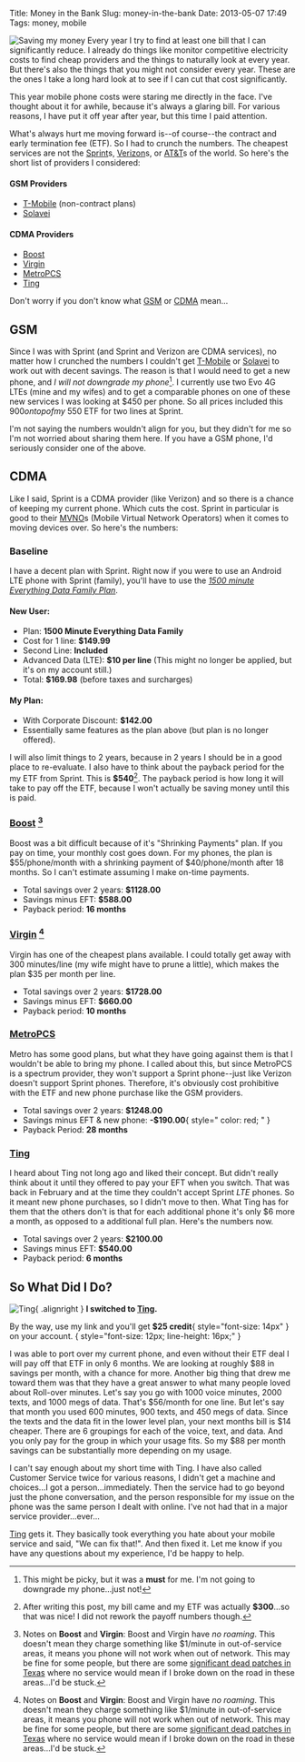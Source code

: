 Title: Money in the Bank
Slug: money-in-the-bank
Date: 2013-05-07 17:49
Tags: money, mobile

![Saving my money](/static/images/2013/mobile-money.jpg "Saving my money") Every year I try to find at least one bill that I can significantly reduce.  I already do things like monitor competitive electricity costs to find cheap providers and the things to naturally look at every year.  But there's also the things that you might not consider every year.  These are the ones I take a long hard look at to see if I can cut that cost significantly.

This year mobile phone costs were staring me directly in the face.  I've thought about it for awhile, because it's always a glaring bill.  For various reasons, I have put it off year after year, but this time I paid attention.

What's always hurt me moving forward is--of course--the contract and early termination fee (ETF).  So I had to crunch the numbers.  The cheapest services are not the [Sprint][]s, [Verizon][]s, or [AT&T][]s of the world.  So here's the short list of providers I considered:

#### GSM Providers

* [T-Mobile][] (non-contract plans)
* [Solavei][]

#### CDMA Providers

* [Boost][]
* [Virgin][]
* [MetroPCS][]
* [Ting][]

Don't worry if you don't know what [GSM][] or [CDMA][] mean...

## GSM

Since I was with Sprint (and Sprint and Verizon are CDMA services), no matter how I crunched the numbers I couldn't get [T-Mobile][] or [Solavei][] to work out with decent savings.  The reason is that I would need to get a new phone, and _I will not downgrade my phone_[^1].  I currently use two Evo 4G LTEs (mine and my wifes) and to get a comparable phones on one of these new services I was looking at $450 per phone.  So all prices included this $900 on top of my ~$550 ETF for two lines at Sprint.

I'm not saying the numbers wouldn't align for you, but they didn't for me so I'm not worried about sharing them here.  If you have a GSM phone, I'd seriously consider one of the above.

## CDMA

Like I said, Sprint is a CDMA provider (like Verizon) and so there is a chance of keeping my current phone.  Which cuts the cost.  Sprint in particular is good to their [MVNO][]s (Mobile Virtual Network Operators) when it comes to moving devices over.  So here's the numbers:

### Baseline

I have a decent plan with Sprint.  Right now if you were to use an Android LTE phone with Sprint (family), you'll have to use the _[1500 minute Everything Data Family Plan][SprintPlan]_.

#### New User:

* Plan: **1500 Minute Everything Data Family**
* Cost for 1 line: **$149.99**
* Second Line: **Included**
* Advanced Data (LTE): **$10 per line** (This might no longer be applied, but it's on my account still.)
* Total: **$169.98** (before taxes and surcharges)

#### My Plan:

* With Corporate Discount: **$142.00**
* Essentially same features as the plan above (but plan is no longer offered).

I will also limit things to 2 years, because in 2 years I should be in a good place to re-evaluate.  I also have to think about the payback period for the my ETF from Sprint.  This is **$540**[^2].  The payback period is how long it will take to pay off the ETF, because I won't actually be saving money until this is paid.

### [Boost][] [^3]

Boost was a bit difficult because of it's "Shrinking Payments" plan.  If you pay on time, your monthly cost goes down.  For my phones, the plan is $55/phone/month with a shrinking payment of $40/phone/month after 18 months.  So I can't estimate assuming I make on-time payments.

* Total savings over 2 years:  **$1128.00**
* Savings minus EFT:  **$588.00**
* Payback period: **16 months**

### [Virgin][] [^3]

Virgin has one of the cheapest plans available.  I could totally get away with 300 minutes/line (my wife might have to prune a little), which makes the plan $35 per month per line.

* Total savings over 2 years:  **$1728.00**
* Savings minus EFT:  **$660.00**
* Payback period: **10 months**

### [MetroPCS][]

Metro has some good plans, but what they have going against them is that I wouldn't be able to bring my phone.  I called about this, but since MetroPCS is a spectrum provider, they won't support a Sprint phone--just like Verizon doesn't support Sprint phones.  Therefore, it's obviously cost prohibitive with the ETF and new phone purchase like the GSM providers.

* Total savings over 2 years:  **$1248.00**
* Savings minus EFT & new phone:  **-$190.00**{ style=" color: red; " }
* Payback Period:  **28 months**

### [Ting][]

I heard about Ting not long ago and liked their concept.  But didn't really think about it until they offered to pay your EFT when you switch.  That was back in February and at the time they couldn't accept Sprint _LTE_ phones.  So it meant new phone purchases, so I didn't move to then.  What Ting has for them that the others don't is that for each additional phone it's only $6 more a month, as opposed to a additional full plan.  Here's the numbers now.

* Total savings over 2 years:  **$2100.00**
* Savings minus EFT:  **$540.00**
* Payback period: **6 months**

## So What Did I Do?

![Ting](/static/images/2013/tingnocontract.png "Ting No Contracts!"){ .alignright } **I switched to [Ting][].**

By the way, use my link and you'll get **$25 credit**{ style="font-size: 14px" } on your account.
{ style="font-size: 12px; line-height: 16px;" }

I was able to port over my current phone, and even without their ETF deal I will pay off that ETF in only 6 months.  We are looking at roughly $88 in savings per month, with a chance for more.  Another big thing that drew me toward them was that they have a great answer to what many people loved about Roll-over minutes.  Let's say you go with 1000 voice minutes, 2000 texts, and 1000 megs of data.  That's $56/month for one line.  But let's say that month you used 600 minutes, 900 texts, and 450 megs of data. Since the texts and the data fit in the lower level plan, your next months bill is $14 cheaper.  There are 6 groupings for each of the voice, text, and data.  And you only pay for the group in which your usage fits.  So my $88 per month savings can be substantially more depending on my usage.

I can't say enough about my short time with Ting.  I have also called Customer Service twice for various reasons, I didn't get a machine and choices...I got a person...immediately.  Then the service had to go beyond just the phone conversation, and the person responsible for my issue on the phone was the same person I dealt with online.  I've not had that in a major service provider...ever...

[Ting][] gets it.  They basically took everything you hate about your mobile service and said, "We can fix that!".  And then fixed it.  Let me know if you have any questions about my experience, I'd be happy to help.

[Sprint]: http://www.sprint.com/
[Verizon]: http://www.verizonwireless.com/b2c/index.html
[AT&T]: http://www.att.com/shop/wireless
[T-Mobile]: https://www.t-mobile.com/
[Solavei]: http://www.solavei.com/
[Boost]: http://www.boostmobile.com/
[Virgin]: http://www.virginmobileusa.com/
[MetroPCS]: http://www.metropcs.com/
[Ting]: http://j.mp/traeting
[GSM]: http://cellphoneforums.net/general-service-provider-forum/t349388-list-us-gsm-carriers.html#axzz2RJvXSf2p
[CDMA]: http://cellphoneforums.net/general-service-provider-forum/t349387-list-us-cdma-carriers.html#axzz2RJvXSf2p
[MVNO]: https://en.wikipedia.org/wiki/List_of_United_States_mobile_virtual_network_operators
[SprintPlan]: http://shop.sprint.com/mysprint/shop/plan_details.jsp?tabId=pt_shared_tab&planCatId=EverythingDataFamily&planFamilyType=&flow=AAL&showDetailsTab=true
[virgincoverage]: http://www.virginmobileusa.com/check-cell-phone-coverage
[^1]: This might be picky, but it was a **must** for me. I'm not going to downgrade my phone...just not!
[^2]: After writing this post, my bill came and my ETF was actually **$300**...so that was nice! I did not rework the payoff numbers though.
[^3]: Notes on **Boost** and **Virgin**: Boost and Virgin have _no roaming_.  This doesn't mean they charge something like $1/minute in out-of-service areas, it means you phone will not work when out of network.  This may be fine for some people, but there are some [significant dead patches in Texas][virgincoverage] where no service would mean if I broke down on the road in these areas...I'd be stuck.